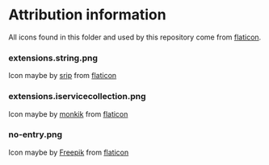 # Attribution information

All icons found in this folder and used by this repository come from [flaticon](www.flaticon.com).

### extensions.string.png

Icon maybe by [srip](https://www.flaticon.com/authors/srip) from [flaticon](www.flaticon.com)

### extensions.iservicecollection.png

Icon maybe by [monkik](https://www.flaticon.com/authors/monkik) from [flaticon](www.flaticon.com)

### no-entry.png

Icon maybe by [Freepik](https://www.freepik.com/) from [flaticon](www.flaticon.com)